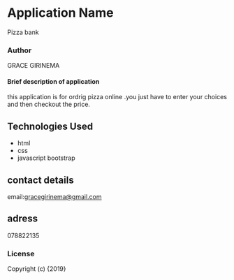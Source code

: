 # Application Name
Pizza bank
### Author
GRACE GIRINEMA
#### Brief description of application
this application is for ordrig pizza online .you just have to enter your choices and then checkout the price.
## Technologies Used
* html
* css
* javascript
bootstrap
## contact details
email:gracegirinema@gmail.com
## adress
078822135
### License
Copyright (c) {2019} 